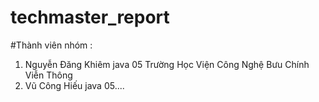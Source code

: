 # techmaster_report
#Thành viên nhóm :
  1. Nguyễn Đăng Khiêm java 05 Trường Học Viện Công Nghệ Bưu Chính Viễn Thông
  2. Vũ Công Hiếu java 05....
